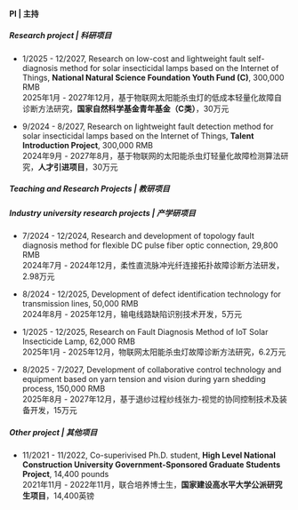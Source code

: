 
#### PI | 主持

##### Research project | 科研项目

- 1/2025 - 12/2027, Research on low-cost and lightweight fault self-diagnosis method for solar insecticidal lamps based on the Internet of Things, **National Natural Science Foundation Youth Fund (C)**, 300,000 RMB\
2025年1月 - 2027年12月，基于物联网太阳能杀虫灯的低成本轻量化故障自诊断方法研究，**国家自然科学基金青年基金（C类）**，30万元

- 9/2024 - 8/2027, Research on lightweight fault detection method for solar insecticidal lamps based on the Internet of Things, **Talent Introduction Project**, 300,000 RMB\
2024年9月 - 2027年8月，基于物联网的太阳能杀虫灯轻量化故障检测算法研究，**人才引进项目**，30万元

##### Teaching and Research Projects | 教研项目

##### Industry university research projects | 产学研项目
- 7/2024 - 12/2024, Research and development of topology fault diagnosis method for flexible DC pulse fiber optic connection, 29,800 RMB\
2024年7月 - 2024年12月，柔性直流脉冲光纤连接拓扑故障诊断方法研发，2.98万元

- 8/2024 - 12/2025, Development of defect identification technology for transmission lines, 50,000 RMB\
2024年8月 - 2025年12月，输电线路缺陷识别技术开发，5万元

- 1/2025 - 12/2025, Research on Fault Diagnosis Method of IoT Solar Insecticide Lamp, 62,000 RMB\
2025年1月 - 2025年12月，物联网太阳能杀虫灯故障诊断方法研究，6.2万元

- 8/2025 - 7/2027, Development of collaborative control technology and equipment based on yarn tension and vision during yarn shedding process, 150,000 RMB\
2025年8月 - 2027年12月，基于退纱过程纱线张力-视觉的协同控制技术及装备开发，15万元

##### Other project | 其他项目

- 11/2021 - 11/2022, Co-superivised Ph.D. student, **High Level National Construction University Government-Sponsored Graduate Students Project**, 14,400 pounds\
2021年11月 - 2022年11月，联合培养博士生，**国家建设高水平大学公派研究生项目**，14,400英镑

